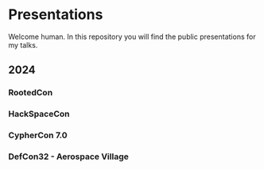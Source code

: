 # Presentations

Welcome human. In this repository you will find the public presentations for my talks. 

## 2024

### RootedCon

### HackSpaceCon

### CypherCon 7.0

### DefCon32 - Aerospace Village
